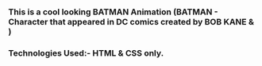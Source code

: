 ### This is a cool looking BATMAN Animation (BATMAN - Character that appeared in DC comics created by BOB KANE & ) 

### Technologies Used:- HTML & CSS only.